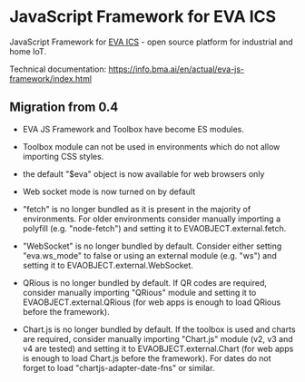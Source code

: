 # JavaScript Framework for EVA ICS

JavaScript Framework for [EVA
ICS](https://www.bohemia-automation.com/software/eva4/) - open source platform
for industrial and home IoT.

Technical documentation: <https://info.bma.ai/en/actual/eva-js-framework/index.html>

## Migration from 0.4

* EVA JS Framework and Toolbox have become ES modules.

* Toolbox module can not be used in environments which do not allow importing
CSS styles.

* the default "$eva" object is now available for web browsers only

* Web socket mode is now turned on by default

* "fetch" is no longer bundled as it is present in the majority of
environments. For older environments consider manually importing a polyfill
(e.g. "node-fetch") and setting it to EVAOBJECT.external.fetch.

* "WebSocket" is no longer bundled by default. Consider either setting
"eva.ws\_mode" to false or using an external module (e.g. "ws") and setting it
to EVAOBJECT.external.WebSocket.

* QRious is no longer bundled by default. If QR codes are required, consider
manually importing "QRious" module and setting it to EVAOBJECT.external.QRious
(for web apps is enough to load QRious before the framework).

* Chart.js is no longer bundled by default. If the toolbox is used and charts
are required, consider manually importing "Chart.js" module (v2, v3 and v4 are
tested) and setting it to EVAOBJECT.external.Chart (for web apps is enough to
load Chart.js before the framework). For dates do not forget to load
"chartjs-adapter-date-fns" or similar.
